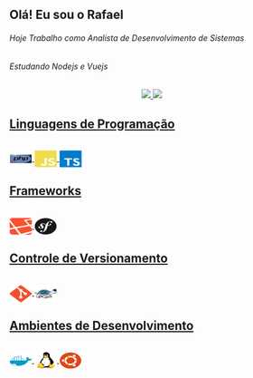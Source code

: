 ## Olá! Eu sou o Rafael<br/>
###### Hoje Trabalho como Analista de Desenvolvimento de Sistemas
###### Estudando Nodejs e Vuejs


<div align="center">
  <a href="https://github.com/rafaadail">
  <img height="180em" src="https://github-readme-stats.vercel.app/api?username=rafaadail&show_icons=true&theme=dracula&include_all_commits=true&count_private=true"/>
  <img height="180em" src="https://github-readme-stats.vercel.app/api/top-langs/?username=rafaadail&layout=compact&langs_count=7&theme=dracula"/>
</div>

## Linguagens de Programação
<div style="display: inline_block"><br>
  <img align="center" alt="Rafa-PHP" height="30" width="40" src="https://raw.githubusercontent.com/devicons/devicon/master/icons/php/php-original.svg">
  <img align="center" alt="Rafa-Js" height="30" width="40" src="https://raw.githubusercontent.com/devicons/devicon/master/icons/javascript/javascript-plain.svg">
  <img align="center" alt="Rafa-Ts" height="30" width="40" src="https://raw.githubusercontent.com/devicons/devicon/master/icons/typescript/typescript-plain.svg">
</div>

## Frameworks
<div style="display: inline_block"><br>
  <img align="center" alt="Rafa-Laravel" height="30" width="40" src="https://github.com/devicons/devicon/blob/master/icons/laravel/laravel-plain.svg">
  <img align="center" alt="Rafa-Symfony" height="30" width="40" src="https://github.com/devicons/devicon/blob/master/icons/symfony/symfony-original.svg">
</div>

## Controle de Versionamento
<div style="display: inline_block"><br>
  <img align="center" alt="Rafa-Git" height="30" width="40" src="https://github.com/devicons/devicon/blob/master/icons/git/git-plain.svg">
  <img align="center" alt="Rafa-SVN" height="30" width="40" src="https://github.com/devicons/devicon/blob/master/icons/tortoisegit/tortoisegit-original.svg">
</div>

## Ambientes de Desenvolvimento
<div style="display: inline_block"><br>
  <img align="center" alt="Rafa-Docker" height="30" width="40" src="https://github.com/devicons/devicon/blob/master/icons/docker/docker-plain.svg">
  <img align="center" alt="Rafa-Linux" height="30" width="40" src="https://github.com/devicons/devicon/blob/master/icons/linux/linux-original.svg">
  <img align="center" alt="Rafa-Ubuntu" height="30" width="40" src="https://github.com/devicons/devicon/blob/master/icons/ubuntu/ubuntu-plain.svg">
</div>
